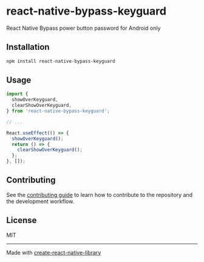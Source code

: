 # react-native-bypass-keyguard

React Native Bypass power button password for Android only

## Installation

```sh
npm install react-native-bypass-keyguard
```

## Usage

```js
import {
  showOverKeyguard,
  clearShowOverKeyguard,
} from 'react-native-bypass-keyguard';

// ...

React.useEffect(() => {
  showOverKeyguard();
  return () => {
    clearShowOverKeyguard();
  };
}, []);
```

## Contributing

See the [contributing guide](CONTRIBUTING.md) to learn how to contribute to the repository and the development workflow.

## License

MIT

---

Made with [create-react-native-library](https://github.com/callstack/react-native-builder-bob)
